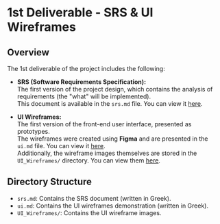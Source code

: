 # 1st Deliverable - SRS & UI Wireframes

## Overview
The 1st deliverable of the project includes the following:

- **SRS (Software Requirements Specification):**  
  The first version of the project design, which contains the analysis of requirements (the "what" will be implemented).  
  This document is available in the `srs.md` file. You can view it [here](./srs.md).

- **UI Wireframes:**  
  The first version of the front-end user interface, presented as prototypes.  
  The wireframes were created using **Figma** and are presented in the `ui.md` file. You can view it [here](./ui.md).  
  Additionally, the wireframe images themselves are stored in the `UI_Wireframes/` directory. You can view them [here](./UI_Wireframes/).

## Directory Structure
- `srs.md`: Contains the SRS document (written in Greek).
- `ui.md`: Contains the UI wireframes demonstration (written in Greek).
- `UI_Wireframes/`: Contains the UI wireframe images.